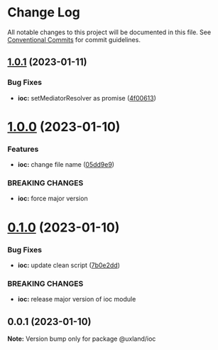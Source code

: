 # Change Log

All notable changes to this project will be documented in this file.
See [Conventional Commits](https://conventionalcommits.org) for commit guidelines.

## [1.0.1](https://github.com/uxland/uxland/compare/@uxland/ioc@1.0.0...@uxland/ioc@1.0.1) (2023-01-11)


### Bug Fixes

* **ioc:** setMediatorResolver as promise ([4f00613](https://github.com/uxland/uxland/commit/4f006139872f87f8ada5c9c04d1d571fcb2cfe88))





# [1.0.0](https://github.com/uxland/uxland/compare/@uxland/ioc@0.1.0...@uxland/ioc@1.0.0) (2023-01-10)


### Features

* **ioc:** change file name ([05dd9e9](https://github.com/uxland/uxland/commit/05dd9e95f8d73a3f527c5655652e9fb6b891379c))


### BREAKING CHANGES

* **ioc:** force major version





# [0.1.0](https://github.com/uxland/uxland/compare/@uxland/ioc@0.0.1...@uxland/ioc@0.1.0) (2023-01-10)


### Bug Fixes

* **ioc:** update clean script ([7b0e2dd](https://github.com/uxland/uxland/commit/7b0e2dd1eae8436b69f699c2508531e66d089993))


### BREAKING CHANGES

* **ioc:** release major version of ioc module





## 0.0.1 (2023-01-10)

**Note:** Version bump only for package @uxland/ioc
